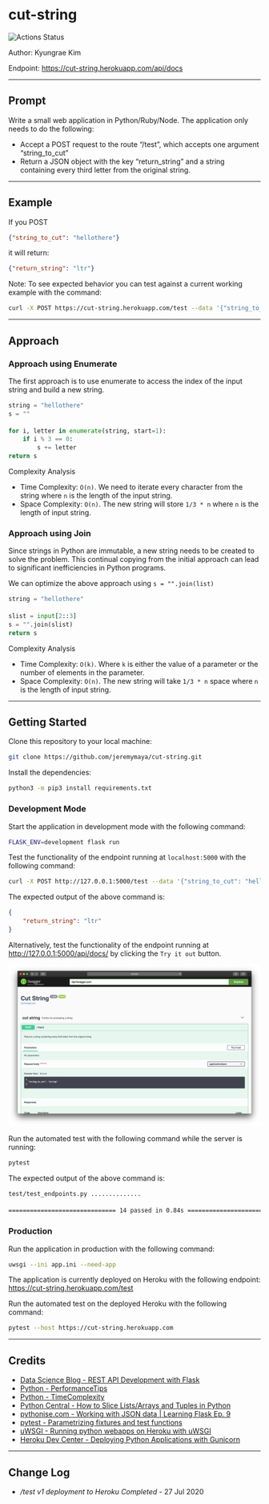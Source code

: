 # cut-string

![Actions Status](https://github.com/jeremymaya/cut-string/workflows/build/badge.svg)

Author: Kyungrae Kim

Endpoint: <https://cut-string.herokuapp.com/api/docs>

----

## Prompt

Write a small web application in Python/Ruby/Node. The application only needs to do the following:

* Accept a POST request to the route “/test”, which accepts one argument “string_to_cut”
* Return a JSON object with the key “return_string” and a string containing every third letter from the original string.

----

## Example

If you POST

```json
{"string_to_cut": "hellothere"}
```

it will return:

```json
{"return_string": "ltr"}
```

Note: To see expected behavior you can test against a current working example with the command:

```bash
curl -X POST https://cut-string.herokuapp.com/test --data '{"string_to_cut": "hellothere"}' -H 'Content-Type: application/json'
```

----

## Approach

### Approach using Enumerate

The first approach is to use enumerate to access the index of the input string and build a new string.

```python
string = "hellothere"
s = ""

for i, letter in enumerate(string, start=1):
    if i % 3 == 0:
        s += letter
return s
```

Complexity Analysis

* Time Complexity: ```O(n)```. We need to iterate every character from the string where ```n``` is the length of the input string.
* Space Complexity: ```O(n)```. The new string will store  ```1/3 * n``` where ```n``` is the length of input string.

### Approach using Join

Since strings in Python are immutable, a new string needs to be created to solve the problem. This continual copying from the initial approach can lead to significant inefficiencies in Python programs.

We can optimize the above approach using ```s = "".join(list)```

```python
string = "hellothere"

slist = input[2::3]
s = "".join(slist)
return s
```

Complexity Analysis

* Time Complexity: ```O(k)```. Where ```k``` is either the value of a parameter or the number of elements in the parameter.
* Space Complexity: ```O(n)```. The new string will take ```1/3 * n``` space where ```n``` is the length of input string.

----

## Getting Started

Clone this repository to your local machine:

```bash
git clone https://github.com/jeremymaya/cut-string.git
```

Install the dependencies:

```bash
python3 -m pip3 install requirements.txt
```

### Development Mode

Start the application in development mode with the following command:

```bash
FLASK_ENV=development flask run
```

Test the functionality of the endpoint running at ```localhost:5000``` with the following command:

```bash
curl -X POST http://127.0.0.1:5000/test --data '{"string_to_cut": "hellothere"}' -H 'Content-Type: application/json'
```

The expected output of the above command is:

```json
{
    "return_string": "ltr"
}
```

Alternatively, test the functionality of the endpoint running at <http://127.0.0.1:5000/api/docs/> by clicking the ```Try it out``` button.

![Open API](assets/open_api.png)

Run the automated test with the following command while the server is running:

```bash
pytest
```

The expected output of the above command is:

```bash
test/test_endpoints.py ..............                                    [100%]

============================== 14 passed in 0.84s ==============================
```

### Production

Run the application in production with the following command:

```bash
uwsgi --ini app.ini --need-app
```

The application is currently deployed on Heroku with the following endpoint: <https://cut-string.herokuapp.com/test>

Run the automated test on the deployed Heroku with the following command:

```bash
pytest --host https://cut-string.herokuapp.com
```

----

## Credits

* [Data Science Blog - REST API Development with Flask](https://www.datascienceblog.net/post/programming/flask-api-development/)
* [Python - PerformanceTips](https://wiki.python.org/moin/PythonSpeed/PerformanceTips)
* [Python - TimeComplexity](https://wiki.python.org/moin/TimeComplexity#list)
* [Python Central - How to Slice Lists/Arrays and Tuples in Python](https://www.pythoncentral.io/how-to-slice-listsarrays-and-tuples-in-python/)
* [pythonise.com - Working with JSON data | Learning Flask Ep. 9](https://pythonise.com/series/learning-flask/working-with-json-in-flask)
* [pytest - Parametrizing fixtures and test functions](https://docs.pytest.org/en/latest/parametrize.html)
* [uWSGI - Running python webapps on Heroku with uWSGI](https://uwsgi-docs.readthedocs.io/en/latest/tutorials/heroku_python.html)
* [Heroku Dev Center - Deploying Python Applications with Gunicorn](https://devcenter.heroku.com/articles/python-gunicorn)

----

## Change Log

* */test v1 deployment to Heroku Completed* - 27 Jul 2020
